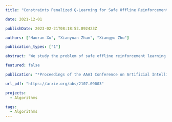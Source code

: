 ```yaml
---
title: "Constraints Penalized Q-Learning for Safe Offline Reinforcement Learning"

date: 2021-12-01

publishDate: 2023-02-21T08:18:52.892423Z

authors: ["Haoran Xu", "Xianyuan Zhan", "Xiangyu Zhu"]

publication_types: ["1"]

abstract: "We study the problem of safe offline reinforcement learning (RL), the goal is to learn a policy that maximizes long-term reward while satisfying safety constraints given only offline data, without further interaction with the environment. This problem is more appealing for real world RL applications, in which data collection is costly or dangerous. Enforcing constraint satisfaction is non-trivial, especially in offline settings, as there is a potential large discrepancy between the policy distribution and the data distribution, causing errors in estimating the value of safe constraints. We show that naive approaches that combine techniques from safe RL and offline RL can only learn sub-optimal solution. We thus develop a simple yet effective algorithm, Constraints Penalized Q-Learning (CPQ), to solve the problem. Our method admits the use of data generated by mixed behavior policies. We present a theoretical analysis and demonstrate empirically that our approach can learn robustly across a variety of benchmark control tasks, outperforming several baselines."

featured: false

publication: "*Proceedings of the AAAI Conference on Artificial Intelligence (AAAI2022)*"

url_pdf: "https://arxiv.org/abs/2107.09003"

projects: 
  - Algorithms  

tags:
  - Algorithms  
---
```


